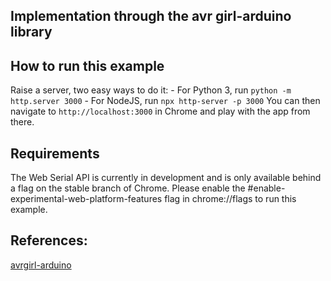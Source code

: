 
## Implementation through the avr girl-arduino library

## How to run this example 
Raise a server, two easy ways to do it:
    - For Python 3, run `python -m http.server 3000`
    - For NodeJS, run `npx http-server -p 3000`
You can then navigate to `http://localhost:3000` in Chrome and play with the app from there.

## Requirements
The Web Serial API is currently in development and is only available behind a flag on the stable branch of Chrome. Please enable the #enable-experimental-web-platform-features flag in chrome://flags to run this example.

## References:
[avrgirl-arduino](https://github.com/noopkat/avrgirl-arduino)
